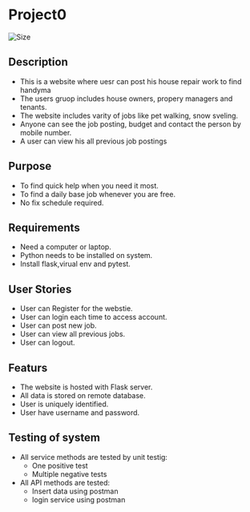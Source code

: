 # Project0

 ![Size](https://img.shields.io/github/languages/code-size/sachingarg5/project0)


## Description
* This is a website where uesr can post his house repair work to find handyma
* The users gruop includes house owners, propery managers and tenants.
* The website includes varity  of jobs like pet walking, snow sveling.
* Anyone can see the job posting, budget and contact the person by mobile number.
* A user can view his all previous job postings


## Purpose
- To find quick help when you need it most.
- To find a daily base job whenever you are free.
- No fix schedule required.


## Requirements
* Need a computer or laptop.
* Python needs to be installed on system.
* Install flask,virual env and pytest. 


## User Stories
- User can Register for the webstie.
- User can login each time to access account.
- User can post new job.
- User can view all previous jobs.
- User can logout.


## Featurs
* The website is hosted with Flask server.
* All data is stored on remote database.
* User is uniquely identified.
* User have username and password.


## Testing of system
- All service methods are tested by unit testig:
    - One positive test
    - Multiple negative tests
- All API methods are tested:
    - Insert data using postman
    - login service using postman
